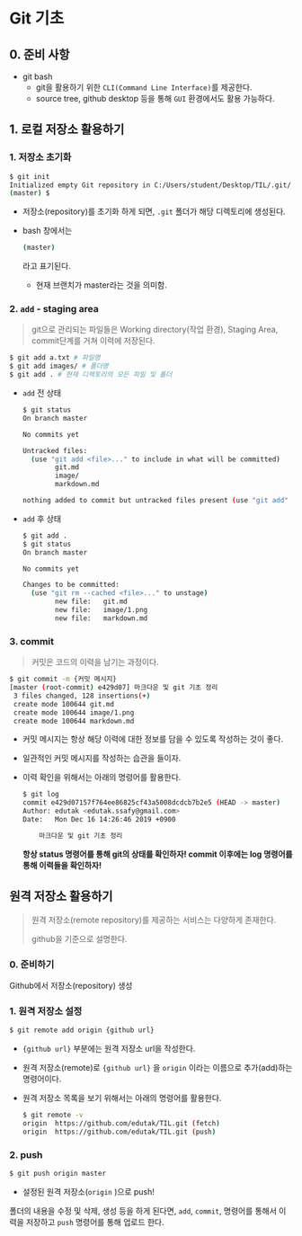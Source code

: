 # Git 기초

## 0. 준비 사항

- git bash
  - git을 활용하기 위한 `CLI(Command Line Interface)`를 제공한다.
  - source tree, github desktop 등을 통해 `GUI` 환경에서도 활용 가능하다.

## 1. 로컬 저장소 활용하기

### 1. 저장소 초기화

```bash
$ git init
Initialized empty Git repository in C:/Users/student/Desktop/TIL/.git/
(master) $
```

- 저장소(repository)를 초기화 하게 되면, `.git` 폴더가 해당 디렉토리에 생성된다.

- bash 창에서는

   

  ```bash
  (master)
  ```

   

  라고 표기된다.

  - 현재 브랜치가 master라는 것을 의미함.

### 2. `add` - staging area

> git으로 관리되는 파일들은 Working directory(작업 환경), Staging Area, commit단계를 거쳐 이력에 저장된다.

```bash
$ git add a.txt # 파일명
$ git add images/ # 폴더명
$ git add . # 현재 디렉토리의 모든 파일 및 폴더
```

- `add` 전 상태

  ```bash
  $ git status
  On branch master
  
  No commits yet
  
  Untracked files:
    (use "git add <file>..." to include in what will be committed)
          git.md
          image/
          markdown.md
  
  nothing added to commit but untracked files present (use "git add" to track)
  ```

- `add` 후 상태

  ```bash
  $ git add .
  $ git status
  On branch master
  
  No commits yet
  
  Changes to be committed:
    (use "git rm --cached <file>..." to unstage)
          new file:   git.md
          new file:   image/1.png
          new file:   markdown.md
  ```

### 3. commit

> 커밋은 코드의 이력을 남기는 과정이다.

```bash
$ git commit -m {커밋 메시지}
[master (root-commit) e429d07] 마크다운 및 git 기초 정리
 3 files changed, 128 insertions(+)
 create mode 100644 git.md
 create mode 100644 image/1.png
 create mode 100644 markdown.md
```

- 커밋 메시지는 항상 해당 이력에 대한 정보를 담을 수 있도록 작성하는 것이 좋다.

- 일관적인 커밋 메시지를 작성하는 습관을 들이자.

- 이력 확인을 위해서는 아래의 명령어를 활용한다.

  ```bash
  $ git log
  commit e429d07157f764ee86825cf43a5008dcdcb7b2e5 (HEAD -> master)
  Author: edutak <edutak.ssafy@gmail.com>
  Date:   Mon Dec 16 14:26:46 2019 +0900
  
      마크다운 및 git 기초 정리
  ```

  **항상 status 명령어를 통해 git의 상태를 확인하자! commit 이후에는 log 명령어를 통해 이력들을 확인하자!**

## 원격 저장소 활용하기

> 원격 저장소(remote repository)를 제공하는 서비스는 다양하게 존재한다.
>
> github을 기준으로 설명한다.

### 0. 준비하기

Github에서 저장소(repository) 생성

### 1. 원격 저장소 설정

```bash
$ git remote add origin {github url}
```

- `{github url}` 부분에는 원격 저장소 url을 작성한다.

- 원격 저장소(remote)로 `{github url}` 을 `origin` 이라는 이름으로 추가(add)하는 명령어이다.

- 원격 저장소 목록을 보기 위해서는 아래의 명령어를 활용한다.

  ```bash
  $ git remote -v
  origin  https://github.com/edutak/TIL.git (fetch)
  origin  https://github.com/edutak/TIL.git (push)
  ```

### 2. push

```bash
$ git push origin master
```

- 설정된 원격 저장소(`origin` )으로 push!

폴더의 내용을 수정 및 삭제, 생성 등을 하게 된다면, `add`, `commit`, 명령어를 통해서 이력을 저장하고 `push` 명령어를 통해 업로드 한다.